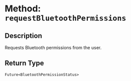 # Method: `requestBluetoothPermissions`

## Description

Requests Bluetooth permissions from the user.

## Return Type
`Future<BluetoothPermissionStatus>`

